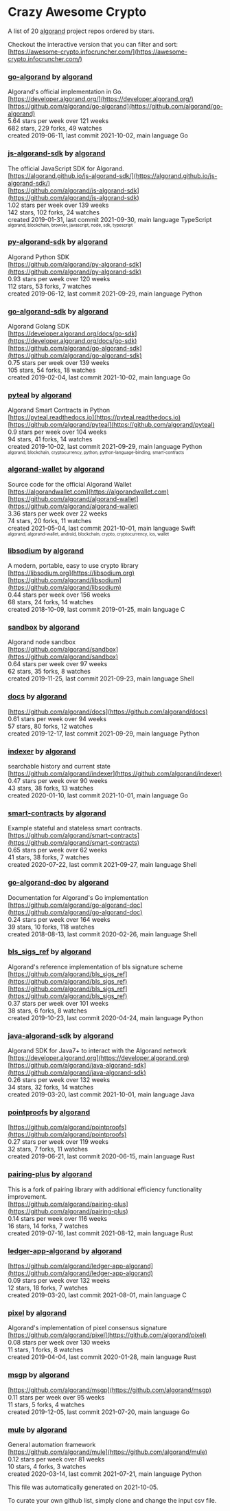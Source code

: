 # Crazy Awesome Crypto
A list of 20 [algorand](https://github.com/algorand) project repos ordered by stars.  

Checkout the interactive version that you can filter and sort: 
[https://awesome-crypto.infocruncher.com/](https://awesome-crypto.infocruncher.com/)  


### [go-algorand](https://github.com/algorand/go-algorand) by [algorand](https://github.com/algorand)  
Algorand's official implementation in Go.   
[https://developer.algorand.org/](https://developer.algorand.org/)  
[https://github.com/algorand/go-algorand](https://github.com/algorand/go-algorand)  
5.64 stars per week over 121 weeks  
682 stars, 229 forks, 49 watches  
created 2019-06-11, last commit 2021-10-02, main language Go  


### [js-algorand-sdk](https://github.com/algorand/js-algorand-sdk) by [algorand](https://github.com/algorand)  
The official JavaScript SDK for Algorand.  
[https://algorand.github.io/js-algorand-sdk/](https://algorand.github.io/js-algorand-sdk/)  
[https://github.com/algorand/js-algorand-sdk](https://github.com/algorand/js-algorand-sdk)  
1.02 stars per week over 139 weeks  
142 stars, 102 forks, 24 watches  
created 2019-01-31, last commit 2021-09-30, main language TypeScript  
<sub><sup>algorand, blockchain, browser, javascript, node, sdk, typescript</sup></sub>


### [py-algorand-sdk](https://github.com/algorand/py-algorand-sdk) by [algorand](https://github.com/algorand)  
Algorand Python SDK  
[https://github.com/algorand/py-algorand-sdk](https://github.com/algorand/py-algorand-sdk)  
0.93 stars per week over 120 weeks  
112 stars, 53 forks, 7 watches  
created 2019-06-12, last commit 2021-09-29, main language Python  


### [go-algorand-sdk](https://github.com/algorand/go-algorand-sdk) by [algorand](https://github.com/algorand)  
Algorand Golang SDK  
[https://developer.algorand.org/docs/go-sdk](https://developer.algorand.org/docs/go-sdk)  
[https://github.com/algorand/go-algorand-sdk](https://github.com/algorand/go-algorand-sdk)  
0.75 stars per week over 139 weeks  
105 stars, 54 forks, 18 watches  
created 2019-02-04, last commit 2021-10-02, main language Go  


### [pyteal](https://github.com/algorand/pyteal) by [algorand](https://github.com/algorand)  
Algorand Smart Contracts in Python  
[https://pyteal.readthedocs.io](https://pyteal.readthedocs.io)  
[https://github.com/algorand/pyteal](https://github.com/algorand/pyteal)  
0.9 stars per week over 104 weeks  
94 stars, 41 forks, 14 watches  
created 2019-10-02, last commit 2021-09-29, main language Python  
<sub><sup>algorand, blockchain, cryptocurrency, python, python-language-binding, smart-contracts</sup></sub>


### [algorand-wallet](https://github.com/algorand/algorand-wallet) by [algorand](https://github.com/algorand)  
Source code for the official Algorand Wallet  
[https://algorandwallet.com](https://algorandwallet.com)  
[https://github.com/algorand/algorand-wallet](https://github.com/algorand/algorand-wallet)  
3.36 stars per week over 22 weeks  
74 stars, 20 forks, 11 watches  
created 2021-05-04, last commit 2021-10-01, main language Swift  
<sub><sup>algorand, algorand-wallet, android, blockchain, crypto, cryptocurrency, ios, wallet</sup></sub>


### [libsodium](https://github.com/algorand/libsodium) by [algorand](https://github.com/algorand)  
A modern, portable, easy to use crypto library  
[https://libsodium.org](https://libsodium.org)  
[https://github.com/algorand/libsodium](https://github.com/algorand/libsodium)  
0.44 stars per week over 156 weeks  
68 stars, 24 forks, 14 watches  
created 2018-10-09, last commit 2019-01-25, main language C  


### [sandbox](https://github.com/algorand/sandbox) by [algorand](https://github.com/algorand)  
Algorand node sandbox  
[https://github.com/algorand/sandbox](https://github.com/algorand/sandbox)  
0.64 stars per week over 97 weeks  
62 stars, 35 forks, 8 watches  
created 2019-11-25, last commit 2021-09-23, main language Shell  


### [docs](https://github.com/algorand/docs) by [algorand](https://github.com/algorand)  
  
[https://github.com/algorand/docs](https://github.com/algorand/docs)  
0.61 stars per week over 94 weeks  
57 stars, 80 forks, 12 watches  
created 2019-12-17, last commit 2021-09-29, main language Python  


### [indexer](https://github.com/algorand/indexer) by [algorand](https://github.com/algorand)  
searchable history and current state  
[https://github.com/algorand/indexer](https://github.com/algorand/indexer)  
0.47 stars per week over 90 weeks  
43 stars, 38 forks, 13 watches  
created 2020-01-10, last commit 2021-10-01, main language Go  


### [smart-contracts](https://github.com/algorand/smart-contracts) by [algorand](https://github.com/algorand)  
Example stateful and stateless smart contracts.  
[https://github.com/algorand/smart-contracts](https://github.com/algorand/smart-contracts)  
0.65 stars per week over 62 weeks  
41 stars, 38 forks, 7 watches  
created 2020-07-22, last commit 2021-09-27, main language Shell  


### [go-algorand-doc](https://github.com/algorand/go-algorand-doc) by [algorand](https://github.com/algorand)  
Documentation for Algorand's Go implementation  
[https://github.com/algorand/go-algorand-doc](https://github.com/algorand/go-algorand-doc)  
0.24 stars per week over 164 weeks  
39 stars, 10 forks, 118 watches  
created 2018-08-13, last commit 2020-02-26, main language Shell  


### [bls_sigs_ref](https://github.com/algorand/bls_sigs_ref) by [algorand](https://github.com/algorand)  
Algorand's reference implementation of bls signature scheme  
[https://github.com/algorand/bls_sigs_ref](https://github.com/algorand/bls_sigs_ref)  
[https://github.com/algorand/bls_sigs_ref](https://github.com/algorand/bls_sigs_ref)  
0.37 stars per week over 101 weeks  
38 stars, 6 forks, 8 watches  
created 2019-10-23, last commit 2020-04-24, main language Python  


### [java-algorand-sdk](https://github.com/algorand/java-algorand-sdk) by [algorand](https://github.com/algorand)  
Algorand SDK for Java7+ to interact with the Algorand network  
[https://developer.algorand.org](https://developer.algorand.org)  
[https://github.com/algorand/java-algorand-sdk](https://github.com/algorand/java-algorand-sdk)  
0.26 stars per week over 132 weeks  
34 stars, 32 forks, 14 watches  
created 2019-03-20, last commit 2021-10-01, main language Java  


### [pointproofs](https://github.com/algorand/pointproofs) by [algorand](https://github.com/algorand)  
  
[https://github.com/algorand/pointproofs](https://github.com/algorand/pointproofs)  
0.27 stars per week over 119 weeks  
32 stars, 7 forks, 11 watches  
created 2019-06-21, last commit 2020-06-15, main language Rust  


### [pairing-plus](https://github.com/algorand/pairing-plus) by [algorand](https://github.com/algorand)  
This is a fork of pairing library with additional efficiency functionality improvement.  
[https://github.com/algorand/pairing-plus](https://github.com/algorand/pairing-plus)  
0.14 stars per week over 116 weeks  
16 stars, 14 forks, 7 watches  
created 2019-07-16, last commit 2021-08-12, main language Rust  


### [ledger-app-algorand](https://github.com/algorand/ledger-app-algorand) by [algorand](https://github.com/algorand)  
  
[https://github.com/algorand/ledger-app-algorand](https://github.com/algorand/ledger-app-algorand)  
0.09 stars per week over 132 weeks  
12 stars, 18 forks, 7 watches  
created 2019-03-20, last commit 2021-08-01, main language C  


### [pixel](https://github.com/algorand/pixel) by [algorand](https://github.com/algorand)  
Algorand's implementation of pixel consensus signature   
[https://github.com/algorand/pixel](https://github.com/algorand/pixel)  
0.08 stars per week over 130 weeks  
11 stars, 1 forks, 8 watches  
created 2019-04-04, last commit 2020-01-28, main language Rust  


### [msgp](https://github.com/algorand/msgp) by [algorand](https://github.com/algorand)  
  
[https://github.com/algorand/msgp](https://github.com/algorand/msgp)  
0.11 stars per week over 95 weeks  
11 stars, 5 forks, 4 watches  
created 2019-12-05, last commit 2021-07-20, main language Go  


### [mule](https://github.com/algorand/mule) by [algorand](https://github.com/algorand)  
General automation framework  
[https://github.com/algorand/mule](https://github.com/algorand/mule)  
0.12 stars per week over 81 weeks  
10 stars, 4 forks, 3 watches  
created 2020-03-14, last commit 2021-07-21, main language Python  


This file was automatically generated on 2021-10-05.  

To curate your own github list, simply clone and change the input csv file.  